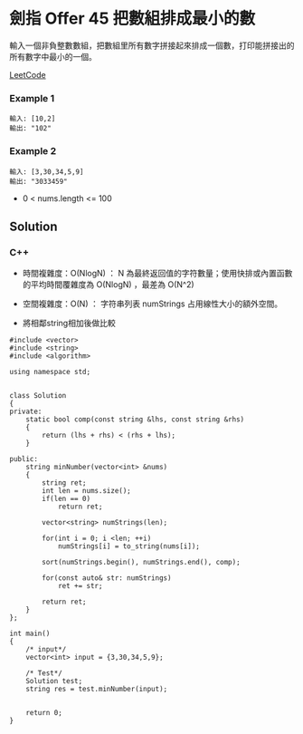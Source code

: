 # 劍指 Offer 45 把數組排成最小的數

輸入一個非負整數數組，把數組里所有數字拼接起來排成一個數，打印能拼接出的所有數字中最小的一個。

[LeetCode](https://leetcode-cn.com/problems/ba-shu-zu-pai-cheng-zui-xiao-de-shu-lcof/)

### Example 1

```
輸入: [10,2]
輸出: "102"
```

### Example 2

```
輸入: [3,30,34,5,9]
輸出: "3033459"
```

* 0 < nums.length <= 100

## Solution  

### C++

* 時間複雜度：O(NlogN) ： N 為最終返回值的字符數量；使用快排或內置函數的平均時間覆雜度為 O(NlogN) ，最差為 O(N^2)

* 空間複雜度：O(N) ： 字符串列表 numStrings 占用線性大小的額外空間。

* 將相鄰string相加後做比較 

```
#include <vector>
#include <string>
#include <algorithm>

using namespace std;


class Solution
{
private:
    static bool comp(const string &lhs, const string &rhs)
    {
        return (lhs + rhs) < (rhs + lhs);
    }

public:
    string minNumber(vector<int> &nums)
    {
        string ret;
        int len = nums.size();
        if(len == 0)
            return ret;
        
        vector<string> numStrings(len);

        for(int i = 0; i <len; ++i)
            numStrings[i] = to_string(nums[i]);

        sort(numStrings.begin(), numStrings.end(), comp);

        for(const auto& str: numStrings)
            ret += str;

        return ret;
    }
};

int main()
{
    /* input*/
    vector<int> input = {3,30,34,5,9};

    /* Test*/
    Solution test;
    string res = test.minNumber(input);

    
    return 0;
}
```